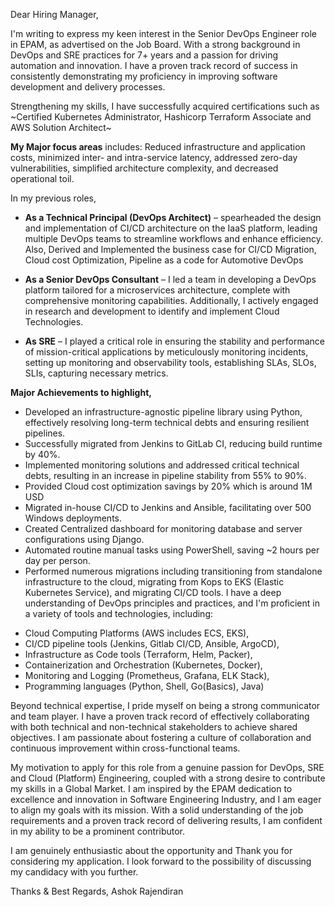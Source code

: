 Dear Hiring Manager,

I'm writing to express my keen interest in the Senior DevOps Engineer role in EPAM, as advertised on the Job Board. With a strong background in DevOps and SRE practices for 7+ years and a passion for driving automation and innovation. I have a proven track record of success in consistently demonstrating my proficiency in improving software development and delivery processes. 

Strengthening my skills, I have successfully acquired certifications such as ~Certified Kubernetes Administrator, Hashicorp Terraform Associate and AWS Solution Architect~

**My Major focus areas** includes: Reduced infrastructure and application costs, minimized inter- and intra-service latency, addressed zero-day vulnerabilities, simplified architecture complexity, and decreased operational toil.  
  
 In my previous roles,  

- **As a Technical Principal (DevOps Architect)** – spearheaded the design and implementation of CI/CD architecture on the IaaS platform, leading multiple DevOps teams to streamline workflows and enhance efficiency. Also, Derived and Implemented the business case for CI/CD Migration, Cloud cost Optimization, Pipeline as a code for Automotive DevOps

- **As a Senior DevOps Consultant** – I led a team in developing a DevOps platform tailored for a microservices architecture, complete with comprehensive monitoring capabilities. Additionally, I actively engaged in research and development to identify and implement Cloud Technologies.

- **As SRE** – I played a critical role in ensuring the stability and performance of mission-critical applications by meticulously monitoring incidents, setting up monitoring and observability tools, establishing SLAs, SLOs, SLIs, capturing necessary metrics.

**Major Achievements to highlight,**

* Developed an infrastructure-agnostic pipeline library using Python, effectively resolving long-term technical debts and ensuring resilient pipelines.
* Successfully migrated from Jenkins to GitLab CI, reducing build runtime by 40%.
* Implemented monitoring solutions and addressed critical technical debts, resulting in an increase in pipeline stability from 55% to 90%.
* Provided Cloud cost optimization savings by 20% which is around 1M USD
* Migrated in-house CI/CD to Jenkins and Ansible, facilitating over 500 Windows deployments.
* Created Centralized dashboard for monitoring database and server configurations using Django.
* Automated routine manual tasks using PowerShell, saving ~2 hours per day per person.
* Performed numerous migrations including transitioning from standalone infrastructure to the cloud, migrating from Kops to EKS (Elastic Kubernetes Service), and migrating CI/CD tools.
I have a deep understanding of DevOps principles and practices, and I'm proficient in a variety of tools and technologies, including:

- Cloud Computing Platforms (AWS includes ECS, EKS),
- CI/CD pipeline tools (Jenkins, Gitlab CI/CD, Ansible, ArgoCD),
- Infrastructure as Code tools (Terraform, Helm, Packer),
- Containerization and Orchestration (Kubernetes, Docker),
- Monitoring and Logging (Prometheus, Grafana, ELK Stack),
- Programming languages (Python, Shell, Go(Basics), Java)

Beyond technical expertise, I pride myself on being a strong communicator and team player. I have a proven track record of effectively collaborating with both technical and non-technical stakeholders to achieve shared objectives. I am passionate about fostering a culture of collaboration and continuous improvement within cross-functional teams.

My motivation to apply for this role from a genuine passion for DevOps, SRE and Cloud (Platform) Engineering, coupled with a strong desire to contribute my skills in a Global Market. I am inspired by the EPAM dedication to excellence and innovation in Software Engineering Industry, and I am eager to align my goals with its mission. With a solid understanding of the job requirements and a proven track record of delivering results, I am confident in my ability to be a prominent contributor.

I am genuinely enthusiastic about the opportunity and Thank you for considering my application. I look forward to the possibility of discussing my candidacy with you further.

Thanks & Best Regards,
Ashok Rajendiran
